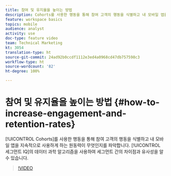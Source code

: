 ```yaml
---
title: 참여 및 유지율을 높이는 방법
description: Cohorts를 사용한 행동을 통해 참여 고객의 행동을 식별하고 내 모바일 앱을 지속적으로 사용하게 하는 원동력이 무엇인지를 파악합니다. 세그먼트 IQ의 데이터 과학 알고리즘을 사용하여 세그먼트 간의 차이점과 유사성을 알 수 있습니다.
feature: workspace basics
topics: mobile
audience: analyst
activity: use
doc-type: feature video
team: Technical Marketing
kt: 3054
translation-type: ht
source-git-commit: 24ad92b0ccdf1112e3ed4a0968cd47db757598c3
workflow-type: ht
source-wordcount: '82'
ht-degree: 100%

---
```



# 참여 및 유지율을 높이는 방법 {#how-to-increase-engagement-and-retention-rates}

[!UICONTROL Cohorts]를 사용한 행동을 통해 참여 고객의 행동을 식별하고 내 모바일 앱을 지속적으로 사용하게 하는 원동력이 무엇인지를 파악합니다. [!UICONTROL 세그먼트 IQ]의 데이터 과학 알고리즘을 사용하여 세그먼트 간의 차이점과 유사성을 알 수 있습니다.

>[!VIDEO](https://video.tv.adobe.com/v/27825/?quality=12)
